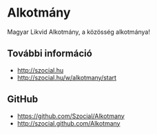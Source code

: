 Alkotmány
=========

Magyar Likvid Alkotmány, a közösség alkotmánya!

További információ
------------------

* http://szocial.hu
* http://szocial.hu/w/alkotmany/start

GitHub
------

* https://github.com/Szocial/Alkotmany
* http://szocial.github.com/Alkotmany
